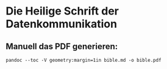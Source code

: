 # Die Heilige Schrift der Datenkommunikation

## Manuell das PDF generieren:

~~~~
pandoc --toc -V geometry:margin=1in bible.md -o bible.pdf
~~~~
